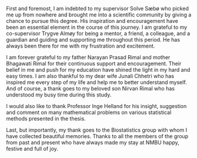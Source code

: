 
First and foremost, I am indebted to my supervisor Solve Sæbø who picked me up from nowhere and brought me into a scientific community by giving a chance to pursue this degree. His inspiration and encouragement have been an essential element in the course of this journey. I am grateful to my co-supervisor Trygve Almøy for being a mentor, a friend, a colleague, and a guardian and guiding and supporting me throughout this period. He has always been there for me with my frustration and excitement.

I am forever grateful to my father Narayan Prasad Rimal and mother Bhagawati Rimal for their continuous support and encouragement. Their belief in me and push for my education have shined the light in my hard and easy times. I am also thankful to my dear wife Junali Chhetri who has inspired me every step of my life and help me to better understand myself. And of course, a thank goes to my beloved son Nirvan Rimal who has understood my busy time during this study.

I would also like to thank Professor Inge Helland for his insight, suggestion and comment on many mathematical problems on various statistical methods presented in the thesis.

Last, but importantly, my thank goes to the Biostatistics group with whom I have collected beautiful memories. Thanks to all the members of the group from past and present who have always made my stay at NMBU happy, festive and full of joy.
